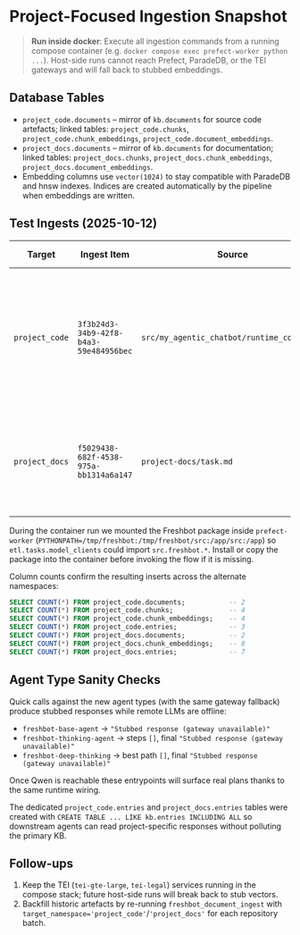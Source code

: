 # Project-Focused Ingestion Snapshot

> **Run inside docker**: Execute all ingestion commands from a running compose container (e.g. `docker compose exec prefect-worker python ...`). Host-side runs cannot reach Prefect, ParadeDB, or the TEI gateways and will fall back to stubbed embeddings.

## Database Tables
- `project_code.documents` – mirror of `kb.documents` for source code artefacts; linked tables: `project_code.chunks`, `project_code.chunk_embeddings`, `project_code.document_embeddings`.
- `project_docs.documents` – mirror of `kb.documents` for documentation; linked tables: `project_docs.chunks`, `project_docs.chunk_embeddings`, `project_docs.document_embeddings`.
- Embedding columns use `vector(1024)` to stay compatible with ParadeDB and hnsw indexes. Indices are created automatically by the pipeline when embeddings are written.

## Test Ingests (2025-10-12)
| Target | Ingest Item | Source | Chunks | Embedding Spaces | Notes |
|--------|-------------|--------|--------|------------------|-------|
| `project_code` | `3f3b24d3-34b9-42f8-b4a3-59e484956bec` | `src/my_agentic_chatbot/runtime_config.py` | 3 | `emb-general` | Live run from inside `prefect-worker` with TEI online; embeddings contain non-zero values (e.g. `[-0.0032, -0.0155, -0.0203, …]`). |
| `project_docs` | `f5029438-682f-4538-975a-bb1314a6a147` | `project-docs/task.md` | 7 | `emb-general` | Live run via docker with TEI; embeddings populated (sample `[-0.0171, 0.0079, -0.0155, …]`). |

During the container run we mounted the Freshbot package inside `prefect-worker` (`PYTHONPATH=/tmp/freshbot:/tmp/freshbot/src:/app/src:/app`) so `etl.tasks.model_clients` could import `src.freshbot.*`. Install or copy the package into the container before invoking the flow if it is missing.

Column counts confirm the resulting inserts across the alternate namespaces:

```sql
SELECT COUNT(*) FROM project_code.documents;           -- 2
SELECT COUNT(*) FROM project_code.chunks;              -- 4
SELECT COUNT(*) FROM project_code.chunk_embeddings;    -- 4
SELECT COUNT(*) FROM project_code.entries;             -- 3
SELECT COUNT(*) FROM project_docs.documents;           -- 2
SELECT COUNT(*) FROM project_docs.chunk_embeddings;    -- 8
SELECT COUNT(*) FROM project_docs.entries;             -- 7
```

## Agent Type Sanity Checks
Quick calls against the new agent types (with the same gateway fallback) produce stubbed responses while remote LLMs are offline:

- `freshbot-base-agent` → `"Stubbed response (gateway unavailable)"`
- `freshbot-thinking-agent` → steps `[]`, final `"Stubbed response (gateway unavailable)"`
- `freshbot-deep-thinking` → best path `[]`, final `"Stubbed response (gateway unavailable)"`

Once Qwen is reachable these entrypoints will surface real plans thanks to the same runtime wiring.

The dedicated `project_code.entries` and `project_docs.entries` tables were created with `CREATE TABLE ... LIKE kb.entries INCLUDING ALL` so downstream agents can read project-specific responses without polluting the primary KB.

## Follow-ups
1. Keep the TEI (`tei-gte-large`, `tei-legal`) services running in the compose stack; future host-side runs will break back to stub vectors.
2. Backfill historic artefacts by re-running `freshbot_document_ingest` with `target_namespace='project_code'`/`'project_docs'` for each repository batch.
